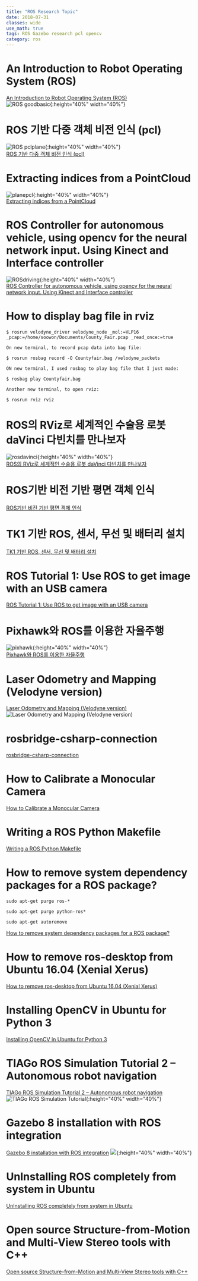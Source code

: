 ```yaml
---
title: "ROS Research Topic"
date: 2018-07-31
classes: wide
use_math: true
tags: ROS Gazebo research pcl opencv
category: ros
---
```




# An Introduction to Robot Operating System (ROS)
[An Introduction to Robot Operating System (ROS)](https://www.allaboutcircuits.com/technical-articles/an-introduction-to-robot-operating-system-ros/)  
![ROS goodbasic](https://www.allaboutcircuits.com/uploads/articles/Gazebo_moving_turt_thumb.jpg){:height="40%" width="40%"}  


# ROS 기반 다중 객체 비전 인식 (pcl)
![ROS pclplane](../../pictures/ros/pclplane.png){:height="40%" width="40%"}  
[ROS 기반 다중 객체 비전 인식 (pcl)](http://daddynkidsmakers.blogspot.com/2015/08/ros_27.html)

# Extracting indices from a PointCloud
![planepcl](../../pictures/ros/planepcl.png){:height="40%" width="40%"}  
[Extracting indices from a PointCloud](http://pointclouds.org/documentation/tutorials/extract_indices.php#extract-indices)

# ROS Controller for autonomous vehicle, using opencv for the neural network input. Using Kinect and Interface controller 
![ROSdriving](../../pictures/ros/rosdriving.png){:height="40%" width="40%"}  
[ROS Controller for autonomous vehicle, using opencv for the neural network input. Using Kinect and Interface controller ](https://github.com/dsapandora/SIMUL_DSA)


# How to display bag file in rviz
```
$ rosrun velodyne_driver velodyne_node _mol:=VLP16 _pcap:=/home/soowon/Documents/County_Fair.pcap _read_once:=true

On new terminal, to record pcap data into bag file:

$ rosrun rosbag record -O Countyfair.bag /velodyne_packets

ON new terminal, I used rosbag to play bag file that I just made:

$ rosbag play Countyfair.bag

Another new terminal, to open rviz:

$ rosrun rviz rviz
```

# ROS의 RViz로 세계적인 수술용 로봇 daVinci 다빈치를 만나보자
![rosdavinci](../../pictures/ros/rosdavinci.png){:height="40%" width="40%"}  
[ROS의 RViz로 세계적인 수술용 로봇 daVinci 다빈치를 만나보자](http://pinkwink.kr/906)

# ROS기반 비전 기반 평면 객체 인식 
[ROS기반 비전 기반 평면 객체 인식 ](http://daddynkidsmakers.blogspot.com/2015/08/blog-post_59.html)

# TK1 기반 ROS, 센서, 무선 및 배터리 설치 
[TK1 기반 ROS, 센서, 무선 및 배터리 설치 ](http://daddynkidsmakers.blogspot.com/2015/08/tk1-ros.html)

# ROS Tutorial 1: Use ROS to get image with an USB camera
[ROS Tutorial 1: Use ROS to get image with an USB camera](http://ninghang.blogspot.com/2011/11/tutorial-1-use-ros-to-get-image-with.html)

# Pixhawk와 ROS를 이용한 자율주행
![pixhawk](../../pictures/ros/pixhawk.png){:height="40%" width="40%"}  
[Pixhawk와 ROS를 이용한 자율주행](http://www.modulabs.co.kr/board_GDCH80/2870)

# Laser Odometry and Mapping (Velodyne version)
[Laser Odometry and Mapping (Velodyne version)](http://wiki.ros.org/loam_velodyne)  
![Laser Odometry and Mapping (Velodyne version)](http://wiki.ros.org/loam_velodyne?action=AttachFile&do=get&target=maps.jpg)

# rosbridge-csharp-connection
[rosbridge-csharp-connection](https://github.com/horverno/rosbridge-csharp-connection/)

# How to Calibrate a Monocular Camera
[How to Calibrate a Monocular Camera](http://wiki.ros.org/camera_calibration/Tutorials/MonocularCalibration)

# Writing a ROS Python Makefile
[Writing a ROS Python Makefile](http://wiki.ros.org/rospy_tutorials/Tutorials/Makefile)

# How to remove system dependency packages for a ROS package?
```
sudo apt-get purge ros-*

sudo apt-get purge python-ros*

sudo apt-get autoremove
```
[How to remove system dependency packages for a ROS package?](https://askubuntu.com/questions/885734/how-to-remove-system-dependency-packages-for-a-ros-package)

# How to remove ros-desktop from Ubuntu 16.04 (Xenial Xerus)
[How to remove ros-desktop from Ubuntu 16.04 (Xenial Xerus)](https://www.howtoinstall.co/en/ubuntu/xenial/ros-desktop?action=remove)

# Installing OpenCV in Ubuntu for Python 3
[Installing OpenCV in Ubuntu for Python 3](http://cyaninfinite.com/tutorials/installing-opencv-in-ubuntu-for-python-3/)

# TIAGo ROS Simulation Tutorial 2 – Autonomous robot navigation
[TIAGo ROS Simulation Tutorial 2 – Autonomous robot navigation](https://blog.pal-robotics.com/tiago-ros-simulation-tutorial-2-autonomous-robot-navigation/)  
![TIAGo ROS Simulation Tutorial](http://blog.pal-robotics.com/wp-content/uploads/2016/12/TIAGogmapping-1.gif){:height="40%" width="40%"}  


# Gazebo 8 installation with ROS integration
[Gazebo 8 installation with ROS integration](http://answers.gazebosim.org/question/17094/gazebo-8-installation-with-ros-integration/)
![](http://blog.pal-robotics.com/wp-content/uploads/2016/12/TIAGogmapping-1.gif){:height="40%" width="40%"}  

# UnInstalling ROS completely from system in Ubuntu 
[UnInstalling ROS completely from system in Ubuntu ](http://yasirkiani.blogspot.com/2013/10/un-installing-ros-completely-from-system.html)

# Open source Structure-from-Motion and Multi-View Stereo tools with C++
[Open source Structure-from-Motion and Multi-View Stereo tools with C++](http://ros-developer.com/tag/structure-from-motion/)

